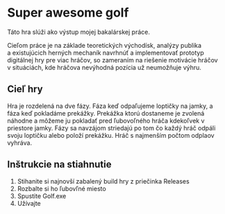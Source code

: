 <h1>Super awesome golf</h1>
<p>Táto hra slúži ako výstup mojej bakalárskej práce.</p>
<p>Cieľom práce je na základe teoretických východísk, analýzy publika a existujúcich herných mechaník navrhnúť a implementovať prototyp digitálnej hry pre viac hráčov, so zameraním na riešenie motivácie hráčov v situáciách, kde hráčova nevýhodná pozícia už neumožňuje výhru.</p>
<h2>Cieľ hry</h2>
<p>Hra je rozdelená na dve fázy. Fáza keď odpaľujeme loptičky na jamky, a fáza keď pokladáme prekážky. Prekážka ktorú dostaneme je zvolená náhodne a môžeme ju pokladať pred ľubovoľného hráča kdekoľvek v priestore jamky. Fázy sa navzájom striedajú po tom čo každý hráč odpáli svoju loptičku alebo položí prekážku. Hráč s najmenším počtom odplaov vyhráva.</p>
<h2>Inštrukcie na stiahnutie</h2>
<ol>
  <li>Stihanite si najnovší zabalený build hry z priečinka Releases</li>
  <li>Rozbalte si ho ľubovľné miesto</li>
  <li>Spustite Golf.exe</li>
  <li>Užívajte</li>
</ol>
